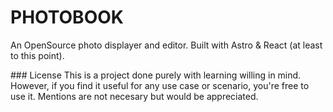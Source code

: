 # PHOTOBOOK

An OpenSource photo displayer and editor. Built with Astro & React (at least to this point).


### License
This is a project done purely with learning willing in mind. However, if you find it useful for any use case or scenario, you're free to use it. Mentions are not necesary but would be appreciated.